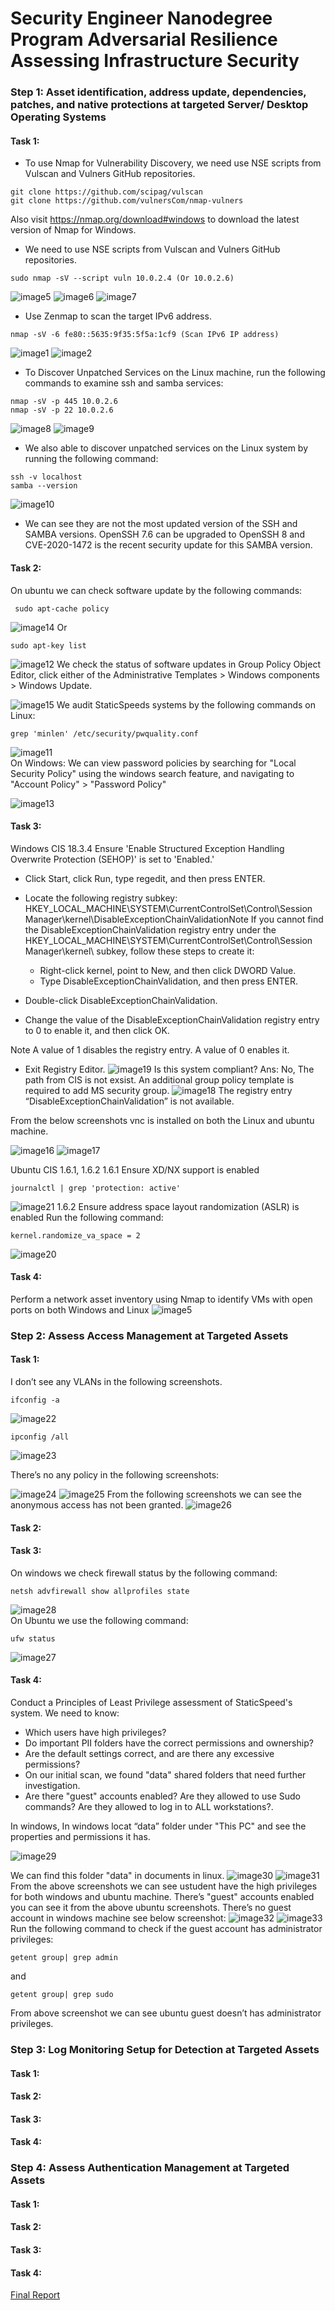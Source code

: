 # Security Engineer Nanodegree Program Adversarial Resilience Assessing Infrastructure Security  
 [image1]: ./images/zenmap_ubun.png  
 [image2]: ./images/zenmap_win.png
 [image3]: ./images/nmap_ubuntu.png
 [image4]: ./images/nmap_win_script.png
 [image5]: ./images/ubuntu_script.png
 [image6]: ./images/ubuntu_script2.png
 [image7]: ./images/win_script.png
 [image8]: ./images/samba.png
 [image9]: ./images/ssh.png
 [image10]: ./images/ubuntu_ssh.png
[image11]: ./images/auditStaticSpeeds.png
[image12]: ./images/checkSoftwareUpdate.png
[image13]: ./images/passwdPolicy.png
[image14]: ./images/softwareUpdate.png
[image15]: ./images/windowsUpdate.png
[image16]:images/VNC_ubuntu.png
[image17]:images/vnc_win.png  
[image18]:images/win_software.png
[image19]:images/enableSEHOP.png
[image20]:images/CIS1.6.1.png
[image21]:images/1.6.1.png
[image22]:images/ubuntu_VPN.png
[image23]:images/win_VPN.png
[image24]:images/win_policy.png
[image25]:images/policy_linux.png
[image26]:images/AnonymousAccess.png
[image27]:images/ubuntu_firewall.png
[image28]:images/firewall_win.png
[image29]:images/PII_win.png
[image30]:images/PII_ubuntu.png
[image31]:images/guest_ubuntu.png
[image32]:images/Win_guest_pre.png
[image33]:images/ubutu_guest_pre.png

### Step 1: Asset identification, address update, dependencies, patches, and native protections at targeted Server/ Desktop Operating Systems

#### Task 1:   
- To use Nmap for Vulnerability Discovery, we need use NSE scripts from Vulscan and Vulners GitHub repositories.

```
git clone https://github.com/scipag/vulscan
git clone https://github.com/vulnersCom/nmap-vulners
```
Also visit https://nmap.org/download#windows to download the latest version of Nmap for Windows.  
- We need to use NSE scripts from Vulscan and Vulners GitHub repositories.

```
sudo nmap -sV --script vuln 10.0.2.4 (Or 10.0.2.6)
```
![image5] ![image6] ![image7]
- Use Zenmap to scan the target IPv6 address.  

```
nmap -sV -6 fe80::5635:9f35:5f5a:1cf9 (Scan IPv6 IP address)
```  
![image1] ![image2]  

- To Discover Unpatched Services on the Linux machine, run the following commands to examine ssh and samba services:  

```
nmap -sV -p 445 10.0.2.6 
nmap -sV -p 22 10.0.2.6
```

![image8] ![image9]  
- We also able to discover unpatched services on the Linux system by running the following command:  

```
ssh -v localhost
samba --version
``````  
![image10]  

- We can see they are not the most updated version of the SSH and  SAMBA versions. OpenSSH 7.6 can be upgraded to OpenSSH 8 and CVE-2020-1472 is the recent security update for this SAMBA version.

#### Task 2: 

On ubuntu we can check software update by the following commands:
```
 sudo apt-cache policy
```
![image14]
Or
```
sudo apt-key list
```
![image12]
We check the status of software updates in Group Policy Object Editor, click either of the Administrative Templates > Windows components > Windows Update.

![image15]
We audit StaticSpeeds systems by the following commands on Linux:

```
grep 'minlen' /etc/security/pwquality.conf
```
![image11]  
On Windows:
We can view password policies by searching for "Local Security Policy" using the windows search feature, and navigating to "Account Policy" > "Password Policy"

![image13]

#### Task 3:   
Windows CIS 18.3.4
Ensure 'Enable Structured Exception Handling Overwrite Protection (SEHOP)' is set to 'Enabled.'

- Click Start, click Run, type regedit, and then press ENTER.
- Locate the following registry subkey:
HKEY_LOCAL_MACHINE\SYSTEM\CurrentControlSet\Control\Session Manager\kernel\DisableExceptionChainValidationNote If you cannot find the DisableExceptionChainValidation registry entry under the HKEY_LOCAL_MACHINE\SYSTEM\CurrentControlSet\Control\Session Manager\kernel\ subkey, follow these steps to create it:


    - Right-click kernel, point to
New, and then click DWORD Value.
    - Type
DisableExceptionChainValidation, and then press ENTER.
- Double-click
DisableExceptionChainValidation.
- Change the value of the DisableExceptionChainValidation registry entry to 0 to enable it, and then click OK.

Note A value of 1 disables the registry entry. A value of 0 enables it.
- Exit Registry Editor.
![image19]
Is this system compliant?
Ans: No, The path from CIS is not exsist. An additional group policy template is required to add MS security group. 
![image18]
The registry entry “DisableExceptionChainValidation” is not available.

From the below screenshots vnc is installed on both the Linux and ubuntu machine.

![image16] ![image17]

Ubuntu CIS 1.6.1, 1.6.2
1.6.1 Ensure XD/NX support is enabled
```
journalctl | grep 'protection: active'
```
![image21]
1.6.2 Ensure address space layout randomization (ASLR) is enabled
Run the following command:
```
kernel.randomize_va_space = 2
```
![image20]

#### Task 4: 
Perform a network asset inventory using Nmap to identify VMs with open ports on both Windows and Linux
![image5]

### Step 2: Assess Access Management at Targeted Assets  
#### Task 1: 
I don’t see any VLANs in the following screenshots.
```
ifconfig -a
```
![image22]

```
ipconfig /all
```
![image23]  

There’s no any policy in the following screenshots:

![image24] ![image25]
From the following screenshots we can see the anonymous access has not been granted.
![image26]
#### Task 2: 
#### Task 3: 
On windows we check firewall status by the following command:
```
netsh advfirewall show allprofiles state
```
 ![image28]  
On Ubuntu we use the following command:

```
ufw status
```
 ![image27]  
#### Task 4: 

 Conduct a Principles of Least Privilege assessment of StaticSpeed's system. We need to know: 
- Which users have high privileges? 
- Do important PII folders have the correct permissions and ownership? 
- Are the default settings correct, and are there any excessive permissions? 
- On our initial scan, we found "data" shared folders that need further investigation.
- Are there "guest" accounts enabled? Are they allowed to use Sudo commands? Are they allowed to log in to ALL workstations?. 

In windows, In windows locat “data” folder under "This PC" and see the properties and permissions it has.

![image29]


We can find this folder "data" in documents in linux.
![image30]
![image31]
From the above screenshots we can see ustudent have the high privileges for both windows and ubuntu machine. There’s "guest" accounts enabled you can see it from the above ubuntu screenshots. There’s no guest account in windows machine see below screenshot:
![image32]
![image33]
Run the following command to check if the guest account has administrator privileges:
```
getent group| grep admin
```
and
```
getent group| grep sudo
```
From above screenshot we can see ubuntu guest doesn’t has administrator privileges.


### Step 3: Log Monitoring Setup for Detection at Targeted Assets  

#### Task 1: 
#### Task 2: 
#### Task 3: 
#### Task 4: 

### Step 4: Assess Authentication Management at Targeted Assets 
#### Task 1: 
#### Task 2: 
#### Task 3: 
#### Task 4: 


[Final Report](2022-staticspeed-vunerability-report-template.pdf)